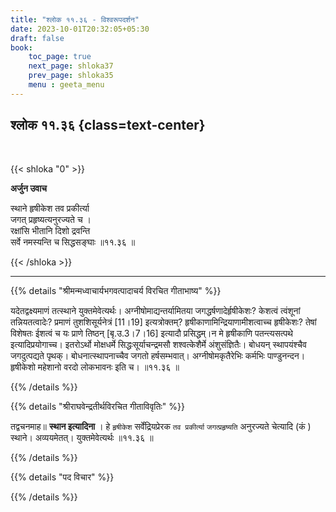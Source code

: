 ```yaml
---
title: "श्लोक ११.३६ - विश्वरूपदर्शन"
date: 2023-10-01T20:32:05+05:30
draft: false
book:
    toc_page: true
    next_page: shloka37
    prev_page: shloka35
    menu : geeta_menu
---
```




## श्लोक ११.३६ {class=text-center}

<br/>

{{< shloka  "0"  >}}

**अर्जुन उवाच**

स्थाने हृषीकेश तव प्रकीर्त्या  
जगत् प्रहृष्यत्यनुरज्यते च ।    
रक्षांसि भीतानि दिशो द्रवन्ति  
सर्वे नमस्यन्ति च सिद्धसङ्घाः ॥११.३६ ॥

{{< /shloka >}}

---


{{% details "श्रीमन्मध्वाचार्यभगवत्पादाचर्य विरचित  गीताभाष्य" %}}

यदेतद्वक्ष्यमाणं तत्स्थाने युक्तमेवेत्यर्थः। अग्नीषोमाद्यन्तर्यामितया जगद्धर्षणादेर्हृषीकेशः? 
केशत्वं त्वंशूनां तन्नियतत्वादेः? 
प्रमाणं तुशशिसूर्यनेत्रं [11।19] इत्यत्रोक्तम्? 
हृषीकाणामिन्द्रियाणामीशत्वाच्च हृषीकेशः? 
तेषां विशेषतः ईशत्वं च यः प्राणे तिष्ठन् [बृ.उ.3।7।16] 
इत्यादौ प्रसिद्धम्।न मे हृषीकाणि पतन्त्यसत्पथे 
इत्यादिप्रयोगाच्च। इतरोऽर्थो मोक्षधर्मे 
सिद्धःसूर्याचन्द्रमसौ शश्वत्केशैर्मे अंशुसंज्ञितैः। बोधयन् 
स्थापयंश्चैव जगदुत्पद्यते पृथक्। बोधनात्स्थापनाच्चैव जगतो 
हर्षसम्भवात्। अग्नीषोमकृतैरेभिः कर्मभिः पाण्डुनन्दन। 
हृषीकेशो महेशानो वरदो लोकभावनः इति च। ॥११.३६ ॥

{{% /details %}}



{{% details "श्रीराघवेन्द्रतीर्थविरचित गीताविवृतिः" %}}

तद्वचनमाह॥ **स्थान इत्यादिना** । हे `हृषीकेश` 
सर्वेंद्रियप्रेरक `तव प्रकीर्त्या`
`जगत्प्रहृष्यति` अनुरज्यते चेत्यादि (कं ) स्थाने। 
अव्ययमेतत्‌। युक्तमेवेत्यर्थः ॥११.३६ ॥

{{% /details %}}



{{% details "पद विचार" %}}


{{% /details %}}
